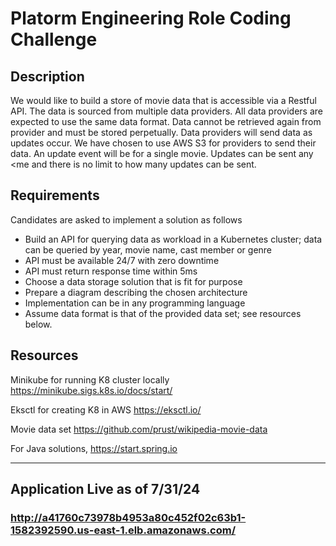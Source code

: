 # Platorm Engineering Role Coding Challenge
## Description
We would like to build a store of movie data that is accessible via a Restful API. The data is sourced from
multiple data providers. All data providers are expected to use the same data format. Data cannot be
retrieved again from provider and must be stored perpetually.
Data providers will send data as updates occur. We have chosen to use AWS S3 for providers to send
their data. An update event will be for a single movie. Updates can be sent any <me and there is no limit
to how many updates can be sent.

## Requirements
Candidates are asked to implement a solution as follows
- Build an API for querying data as workload in a Kubernetes cluster; data can be queried by year,
movie name, cast member or genre
- API must be available 24/7 with zero downtime
- API must return response time within 5ms
- Choose a data storage solution that is fit for purpose
- Prepare a diagram describing the chosen architecture
- Implementation can be in any programming language
- Assume data format is that of the provided data set; see resources below.

## Resources
Minikube for running K8 cluster locally https://minikube.sigs.k8s.io/docs/start/

Eksctl for creating K8 in AWS https://eksctl.io/

Movie data set https://github.com/prust/wikipedia-movie-data

For Java solutions, https://start.spring.io

----------------------------------------------------------------------------------------------------------------------
## Application Live as of 7/31/24
### http://a41760c73978b4953a80c452f02c63b1-1582392590.us-east-1.elb.amazonaws.com/
